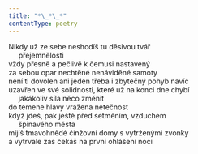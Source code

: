 ```yaml
---
title: "*\_*\_*"
contentType: poetry
---
```


<section>

Nikdy už ze sebe neshodíš tu děsivou tvář  
     přejemnělosti  
vždy přesně a pečlivě k čemusi nastavený  
za sebou opar nechtěné nenáviděné samoty  
není ti dovolen ani jeden třeba i zbytečný pohyb navíc  
uzavřen ve své solidnosti, které už na konci dne chybí  
     jakákoliv síla něco změnit  
do temene hlavy vražena netečnost  
když jdeš, pak ještě před setměním, vzduchem  
     špinavého města  
míjíš tmavohnědé činžovní domy s vytrženými zvonky  
a vytrvale zas čekáš na první ohlášení noci

</section>
